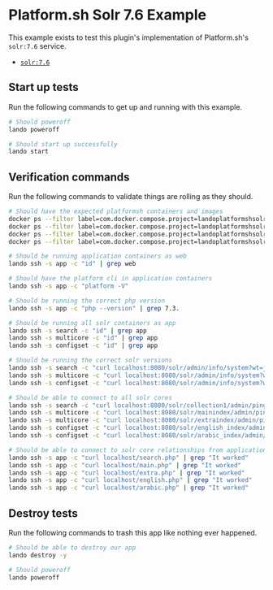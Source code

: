 Platform.sh Solr 7.6 Example
============================

This example exists to test this plugin's implementation of Platform.sh's `solr:7.6` service.

* [`solr:7.6`](https://docs.platform.sh/configuration/services/solr.html)

Start up tests
--------------

Run the following commands to get up and running with this example.

```bash
# Should poweroff
lando poweroff

# Should start up successfully
lando start
```

Verification commands
---------------------

Run the following commands to validate things are rolling as they should.

```bash
# Should have the expected platformsh containers and images
docker ps --filter label=com.docker.compose.project=landoplatformshsolr76 | grep docker.registry.platform.sh/php-7.3 | grep landoplatformshsolr76_app_1
docker ps --filter label=com.docker.compose.project=landoplatformshsolr76 | grep docker.registry.platform.sh/solr-7.6 | grep landoplatformshsolr76_search_1
docker ps --filter label=com.docker.compose.project=landoplatformshsolr76 | grep docker.registry.platform.sh/solr-8.6 | grep landoplatformshsolr76_multi_1
docker ps --filter label=com.docker.compose.project=landoplatformshsolr76 | grep docker.registry.platform.sh/solr-8.6 | grep landoplatformshsolr76_configset_1

# Should be running application containers as web
lando ssh -s app -c "id" | grep web

# Should have the platform cli in application containers
lando ssh -s app -c "platform -V"

# Should be running the correct php version
lando ssh -s app -c "php --version" | grep 7.3.

# Should be running all solr containers as app
lando ssh -s search -c "id" | grep app
lando ssh -s multicore -c "id" | grep app
lando ssh -s configset -c "id" | grep app

# Should be running the correct solr versions
lando ssh -s search -c "curl localhost:8080/solr/admin/info/system?wt=json" | grep solr-spec-version | grep "7.6"
lando ssh -s multicore -c "curl localhost:8080/solr/admin/info/system?wt=json" | grep solr-spec-version | grep "7.6"
lando ssh -s configset -c "curl localhost:8080/solr/admin/info/system?wt=json" | grep solr-spec-version | grep "7.6"

# Should be able to connect to all solr cores
lando ssh -s search -c "curl localhost:8080/solr/collection1/admin/ping?wt=json" | grep status | grep OK
lando ssh -s multicore -c "curl localhost:8080/solr/mainindex/admin/ping?wt=json" | grep status | grep OK
lando ssh -s multicore -c "curl localhost:8080/solr/extraindex/admin/ping?wt=json" | grep status | grep OK
lando ssh -s configset -c "curl localhost:8080/solr/english_index/admin/ping?wt=json" | grep status | grep OK
lando ssh -s configset -c "curl localhost:8080/solr/arabic_index/admin/ping?wt=json" | grep status | grep OK

# Should be able to connect to solr core relationships from application containers
lando ssh -s app -c "curl localhost/search.php" | grep "It worked"
lando ssh -s app -c "curl localhost/main.php" | grep "It worked"
lando ssh -s app -c "curl localhost/extra.php" | grep "It worked"
lando ssh -s app -c "curl localhost/english.php" | grep "It worked"
lando ssh -s app -c "curl localhost/arabic.php" | grep "It worked"
```

Destroy tests
-------------

Run the following commands to trash this app like nothing ever happened.

```bash
# Should be able to destroy our app
lando destroy -y

# Should poweroff
lando poweroff
```
